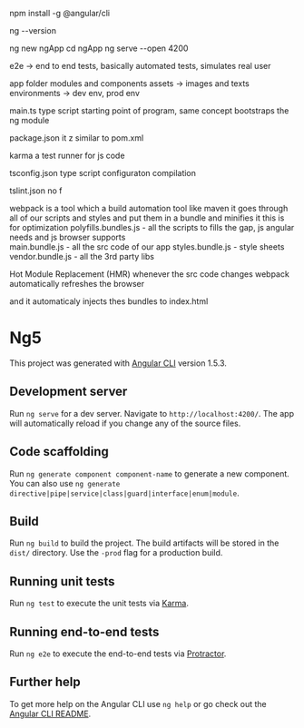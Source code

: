 npm install -g @angular/cli

ng --version

ng new ngApp
cd ngApp
ng serve --open       4200

e2e -> end to end tests, basically automated tests, simulates real user

app folder 
modules and components
assets -> images and texts
environments -> dev env, prod env

main.ts
type script starting point of program, same concept
bootstraps the ng module



package.json
it z similar to pom.xml

karma
a test runner for js code

tsconfig.json
type script configuraton
compilation

tslint.json
no f


webpack is a tool
which a build automation tool     like maven
it goes through all of our scripts and styles and put them in a bundle and minifies it
this is for optimization
polyfills.bundles.js - all the scripts to fills the gap, js angular needs and js browser supports  
main.bundle.js - all the src code of our app
styles.bundle.js - style sheets
vendor.bundle.js - all the 3rd party libs

Hot Module Replacement (HMR)
whenever the src code changes webpack automatically refreshes the browser

and it automaticaly injects thes bundles to index.html








# Ng5

This project was generated with [Angular CLI](https://github.com/angular/angular-cli) version 1.5.3.

## Development server

Run `ng serve` for a dev server. Navigate to `http://localhost:4200/`. The app will automatically reload if you change any of the source files.

## Code scaffolding

Run `ng generate component component-name` to generate a new component. You can also use `ng generate directive|pipe|service|class|guard|interface|enum|module`.

## Build

Run `ng build` to build the project. The build artifacts will be stored in the `dist/` directory. Use the `-prod` flag for a production build.

## Running unit tests

Run `ng test` to execute the unit tests via [Karma](https://karma-runner.github.io).

## Running end-to-end tests

Run `ng e2e` to execute the end-to-end tests via [Protractor](http://www.protractortest.org/).

## Further help

To get more help on the Angular CLI use `ng help` or go check out the [Angular CLI README](https://github.com/angular/angular-cli/blob/master/README.md).
